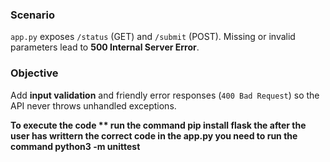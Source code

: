 ### Scenario
`app.py` exposes `/status` (GET) and `/submit` (POST). Missing or invalid parameters lead to **500 Internal Server Error**.

### Objective
Add **input validation** and friendly error responses (`400 Bad Request`) so the API never throws unhandled exceptions.

**To execute the code **
run the command pip install flask
the after the user has writtern the correct code in the app.py 
you need to run the command 
python3 -m unittest**
